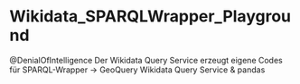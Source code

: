# Wikidata_SPARQLWrapper_Playground

@DenialOfIntelligence Der Wikidata Query Service erzeugt eigene Codes für SPARQL-Wrapper -> GeoQuery Wikidata Query Service & pandas
